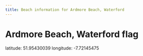 ```yaml
---
title: Beach information for Ardmore Beach, Waterford
---
```

# Ardmore Beach, Waterford <span class="material-icons blue-flag">flag</span>

<div class="location-info">latitude: 51.95430039 longitude: -7.72145475</div>
<div id="met-eireann-warnings" onload="get_met_eireann_warnings(EI27)"></div>
<div></div>